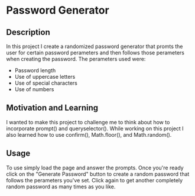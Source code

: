 # Password Generator

## Description

In this project I create a randomized password generator that promts the user for certain password perameters and then follows those perameters when creating the password. The perameters used were:
- Password length
- Use of uppercase letters
- Use of special characters
- Use of numbers

## Motivation and Learning

I wanted to make this project to challenge me to think about how to incorporate prompt() and queryselector(). While working on this project I also learned how to use confirm(), Math.floor(), and Math.random(). 

## Usage

To use simply load the page and answer the prompts. Once you're ready click on the "Generate Password" button to create a random password that follows the perameters you've set. Click again to get another completely random password as many times as you like.

